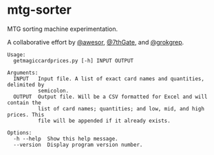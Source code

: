 # mtg-sorter
MTG sorting machine experimentation.

A collaborative effort by [@awesor](https://github.com/awesor), [@7thGate](https://github.com/7thGate), and [@grokgrep](https://github.com/grokgrep).

    Usage:
      getmagiccardprices.py [-h] INPUT OUTPUT

    Arguments:
      INPUT   Input file. A list of exact card names and quantities, delimited by
              semicolon.
      OUTPUT  Output file. Will be a CSV formatted for Excel and will contain the
              list of card names; quantities; and low, mid, and high prices. This
              file will be appended if it already exists.

    Options:
      -h --help  Show this help message.
      --version  Display program version number.
